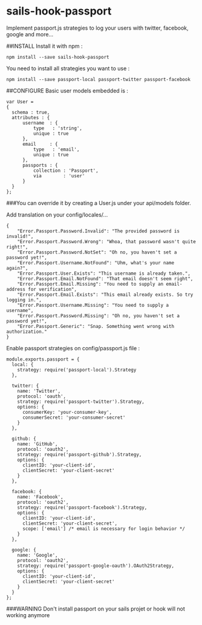 # sails-hook-passport

Implement passport.js strategies to log your users with twitter, facebook, google and more...

##INSTALL
Install it with npm : 

    npm install --save sails-hook-passport

You need to install all strategies you want to use : 
    
    npm install --save passport-local passport-twitter passport-facebook

##CONFIGURE
Basic user models embedded is : 

```
var User = 
{
  schema : true,
  attributes : {
      username  : {
          type   : 'string',
          unique : true
      },
      email     : {
          type   : 'email',
          unique : true
      },
      passports : {
          collection : 'Passport',
          via        : 'user'
      }
  }
};
```
###You can override it by creating a User.js under your api/models folder.
  
Add translation on your config/locales/...

    {
        "Error.Passport.Password.Invalid": "The provided password is invalid!",
        "Error.Passport.Password.Wrong": "Whoa, that password wasn't quite right!",
        "Error.Passport.Password.NotSet": "Oh no, you haven't set a password yet!",
        "Error.Passport.Username.NotFound": "Uhm, what's your name again?",
        "Error.Passport.User.Exists": "This username is already taken.",
        "Error.Passport.Email.NotFound": "That email doesn't seem right",
        "Error.Passport.Email.Missing": "You need to supply an email-address for verification",
        "Error.Passport.Email.Exists": "This email already exists. So try logging in.",
        "Error.Passport.Username.Missing": "You need to supply a username",
        "Error.Passport.Password.Missing": "Oh no, you haven't set a password yet!",
        "Error.Passport.Generic": "Snap. Something went wrong with authorization."
    }
Enable passport strategies on config/passport.js file :
    
    module.exports.passport = {
      local: {
        strategy: require('passport-local').Strategy
      },

      twitter: {
        name: 'Twitter',
        protocol: 'oauth',
        strategy: require('passport-twitter').Strategy,
        options: {
          consumerKey: 'your-consumer-key',
          consumerSecret: 'your-consumer-secret'
        }
      },
    
      github: {
        name: 'GitHub',
        protocol: 'oauth2',
        strategy: require('passport-github').Strategy,
        options: {
          clientID: 'your-client-id',
          clientSecret: 'your-client-secret'
        }
      },
    
      facebook: {
        name: 'Facebook',
        protocol: 'oauth2',
        strategy: require('passport-facebook').Strategy,
        options: {
          clientID: 'your-client-id',
          clientSecret: 'your-client-secret',
          scope: ['email'] /* email is necessary for login behavior */
        }
      },
    
      google: {
        name: 'Google',
        protocol: 'oauth2',
        strategy: require('passport-google-oauth').OAuth2Strategy,
        options: {
          clientID: 'your-client-id',
          clientSecret: 'your-client-secret'
        }
      }
    };
  ###WARNING 
Don't install passport on your sails projet or hook will not working anymore
